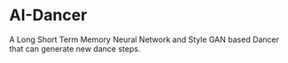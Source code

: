 # AI-Dancer
A Long Short Term Memory Neural Network and Style GAN based Dancer that can generate new dance steps.
